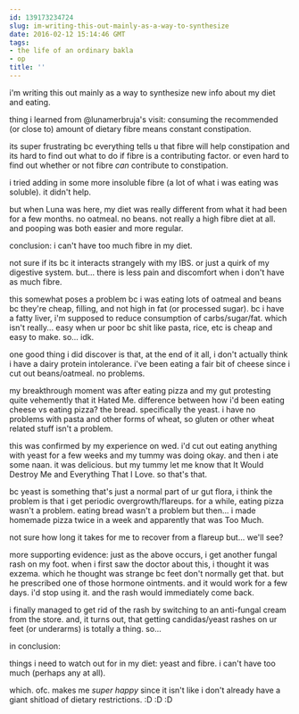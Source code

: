 ```yaml
---
id: 139173234724
slug: im-writing-this-out-mainly-as-a-way-to-synthesize
date: 2016-02-12 15:14:46 GMT
tags:
- the life of an ordinary bakla
- op
title: ''
---
```

i'm writing this out mainly as a way to synthesize new info about my diet and eating.

thing i learned from @lunamerbruja's visit: consuming the recommended (or close to) amount of dietary fibre means constant constipation.

its super frustrating bc everything tells u that fibre will help constipation and its  hard to find out what to do if fibre is a contributing factor. or even hard to find out whether or not fibre *can* contribute to constipation.

i tried adding in some more insoluble fibre (a lot of what i was eating was soluble). it didn't help.

but when Luna was here, my diet was really different from what it had been for a few months. no oatmeal. no beans. not really a high fibre diet at all. and pooping was both easier and more regular.

conclusion: i can't have too much fibre in my diet.

not sure if its bc it interacts strangely with my IBS. or just a quirk of my digestive system. but... there is less pain and discomfort when i don't have as much fibre.

this somewhat poses a problem bc i was eating lots of oatmeal and beans bc they're cheap, filling, and not high in fat (or processed sugar). bc i have a fatty liver, i'm supposed to reduce consumption of carbs/sugar/fat. which isn't really... easy when ur poor bc shit like pasta, rice, etc is cheap and easy to make. so... idk.

one good thing i did discover is that, at the end of it all, i don't actually think i have a dairy protein intolerance. i've been eating a fair bit of cheese since i cut out beans/oatmeal. no problems.

my breakthrough moment was after eating pizza and my gut protesting quite vehemently that it Hated Me. difference between how i'd been eating cheese vs eating pizza? the bread. specifically the yeast. i have no problems with pasta and other forms of wheat, so gluten or other wheat related stuff isn't a problem.

this was confirmed by my experience on wed. i'd cut out eating anything with yeast for a few weeks and my tummy was doing okay. and then i ate some naan. it was delicious. but my tummy let me know that It Would Destroy Me and Everything That I Love. so that's that.

bc yeast is something that's just a normal part of ur gut flora, i think the problem is that i get periodic overgrowth/flareups. for a while, eating pizza wasn't a problem. eating bread wasn't a problem but then... i made homemade pizza twice in a week and apparently that was Too Much.

not sure how long it takes for me to recover from a flareup but... we'll see?

more supporting evidence: just as the above occurs, i get another fungal rash on my foot. when i first saw the doctor about this, i thought it was exzema. which he thought was strange bc feet don't normally get that. but he prescribed one of those hormone ointments. and it would work for a few days. i'd stop using it. and the rash would immediately come back.

i finally managed to get rid of the rash by switching to an anti-fungal cream from the store. and, it turns out, that getting candidas/yeast rashes on ur feet (or underarms) is totally a thing. so...

in conclusion:

things i need to watch out for in my diet: yeast and fibre. i can't have too much (perhaps any at all).

which. ofc. makes me *super happy* since it isn't like i don't already have a giant shitload of dietary restrictions. :D :D :D